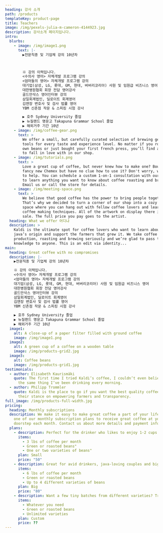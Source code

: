 ```yaml
---
heading: 강사 소개
path: /products
templateKey: product-page
title: Teachers
image: /img/pexels-julia-m-cameron-4144923.jpg
description: 강사소개 페이지입니다.
intro:
  blurbs:
    - image: /img/image1.png
      text: |-
        ▶전문직종 및 기업체 강의 10년차 



        ※ 강의 이력입니다.
        <수의사 영어> 자체개발 프로그램 강의
        <엄마들의 영어> 자체개발 프로그램 강의
        대기업(삼성, LG, 롯데, GM, 현대, 버버리코리아) 사원 및 임원급 비즈니스 영어
        대한병원협회 회장 전담 영어강사
        골드만삭스 영어인터뷰 강의
        삼일회계법인, 딜로이트 회계영어
        김앤장 변호사 및 검사 법률 영어
        YBM 신촌점 작문 & 스피킹 시험 강사

        ▶ 호주 Sydney University 졸업
        ▶ 뉴질랜드 명문고 Takapuna Grammar School 졸업
        ▶ 해외거주 기간 10년
    - image: /img/coffee-gear.png
      text: >
        We offer a small, but carefully curated selection of brewing gear and
        tools for every taste and experience level. No matter if you roast your
        own beans or just bought your first french press, you’ll find a gadget
        to fall in love with in our shop.
    - image: /img/tutorials.png
      text: >
        Love a great cup of coffee, but never knew how to make one? Bought a
        fancy new Chemex but have no clue how to use it? Don't worry, we’re here
        to help. You can schedule a custom 1-on-1 consultation with our baristas
        to learn anything you want to know about coffee roasting and brewing.
        Email us or call the store for details.
    - image: /img/meeting-space.png
      text: >
        We believe that good coffee has the power to bring people together.
        That’s why we decided to turn a corner of our shop into a cozy meeting
        space where you can hang out with fellow coffee lovers and learn about
        coffee making techniques. All of the artwork on display there is for
        sale. The full price you pay goes to the artist.
  heading: What we offer 어디냐
  description: >
    Kaldi is the ultimate spot for coffee lovers who want to learn about their
    java’s origin and support the farmers that grew it. We take coffee
    production, roasting and brewing seriously and we’re glad to pass that
    knowledge to anyone. This is an edit via identity...
main:
  heading: Great coffee with no compromises
  description: |-
    ▶전문직종 및 기업체 강의 10년차

    ※ 강의 이력입니다.
    <수의사 영어> 자체개발 프로그램 강의
    <엄마들의 영어> 자체개발 프로그램 강의
    대기업(삼성, LG, 롯데, GM, 현대, 버버리코리아) 사원 및 임원급 비즈니스 영어
    대한병원협회 회장 전담 영어강사
    골드만삭스 영어인터뷰 강의
    삼일회계법인, 딜로이트 회계영어
    김앤장 변호사 및 검사 법률 영어
    YBM 신촌점 작문 & 스피킹 시험 강사

    ▶ 호주 Sydney University 졸업
    ▶ 뉴질랜드 명문고 Takapuna Grammar School 졸업
    ▶ 해외거주 기간 10년
  image1:
    alt: A close-up of a paper filter filled with ground coffee
    image: /img/image1.png
  image2:
    alt: A green cup of a coffee on a wooden table
    image: /img/products-grid2.jpg
  image3:
    alt: Coffee beans
    image: /img/products-grid1.jpg
testimonials:
  - author: Elisabeth Kaurismäki
    quote: The first time I tried Kaldi’s coffee, I couldn’t even believe that was
      the same thing I’ve been drinking every morning.
  - author: Philipp Trommler
    quote: Kaldi is the place to go if you want the best quality coffee. I love
      their stance on empowering farmers and transparency.
full_image: /img/products-full-width.jpg
pricing:
  heading: Monthly subscriptions
  description: We make it easy to make great coffee a part of your life. Choose
    one of our monthly subscription plans to receive great coffee at your
    doorstep each month. Contact us about more details and payment info.
  plans:
    - description: Perfect for the drinker who likes to enjoy 1-2 cups per day.
      items:
        - 3 lbs of coffee per month
        - Green or roasted beans"
        - One or two varieties of beans"
      plan: Small
      price: "50"
    - description: Great for avid drinkers, java-loving couples and bigger crowds
      items:
        - 6 lbs of coffee per month
        - Green or roasted beans
        - Up to 4 different varieties of beans
      plan: Big
      price: "80"
    - description: Want a few tiny batches from different varieties? Try our custom plan
      items:
        - Whatever you need
        - Green or roasted beans
        - Unlimited varieties
      plan: Custom
      price: ??
---
```

